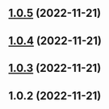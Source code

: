 

## [1.0.5](https://github.com/guihang666/release-it-test/compare/1.0.2...1.0.5) (2022-11-21)

## [1.0.4](https://github.com/guihang666/release-it-test/compare/1.0.2...1.0.4) (2022-11-21)

## [1.0.3](https://github.com/guihang666/release-it-test/compare/1.0.2...1.0.3) (2022-11-21)

## 1.0.2 (2022-11-21)